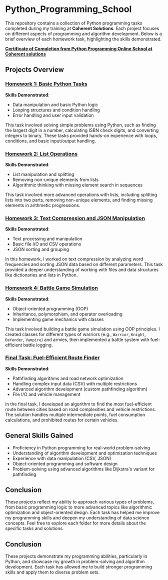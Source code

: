 # Python_Programming_School

This repository contains a collection of Python programming tasks completed during my training at **Coherent Solutions**. Each project focuses on different aspects of programming and algorithm development. Below is a brief overview of each homework task, highlighting the skills demonstrated.

**[Certificate of Completion from Python Programming Online School at Coherent solutions](https://github.com/naumovakotya/Python_Programming_School/blob/main/Naumova_Ekaterina_Coherent_solutions.pdf)**

## Projects Overview

### [Homework 1: Basic Python Tasks](https://github.com/naumovakotya/Python_Programming_School/tree/main/HW_1)
**Skills Demonstrated**:
- Data manipulation and basic Python logic
- Looping structures and condition handling
- Error handling and user input validation

This task involved solving simple problems using Python, such as finding the largest digit in a number, calculating ISBN check digits, and converting integers to binary. These tasks provided hands-on experience with loops, conditions, and basic input/output handling.

### [Homework 2: List Operations](https://github.com/naumovakotya/Python_Programming_School/tree/main/HW_2)
**Skills Demonstrated**:
- List manipulation and splitting
- Removing non-unique elements from lists
- Algorithmic thinking with missing element search in sequences

This task involved more advanced operations with lists, including splitting lists into two parts, removing non-unique elements, and finding missing elements in arithmetic progressions.

### [Homework 3: Text Compression and JSON Manipulation](https://github.com/naumovakotya/Python_Programming_School/tree/main/HW_3)
**Skills Demonstrated**:
- Text processing and manipulation
- Basic file I/O and CSV operations
- JSON sorting and grouping

In this homework, I worked on text compression by analyzing word frequencies and sorting JSON data based on different parameters. This task provided a deeper understanding of working with files and data structures like dictionaries and lists in Python.

### [Homework 4: Battle Game Simulation](https://github.com/naumovakotya/Python_Programming_School/tree/main/HW_4)
**Skills Demonstrated**:
- Object-oriented programming (OOP)
- Inheritance, polymorphism, and operator overloading
- Implementing game mechanics with classes

This task involved building a battle game simulation using OOP principles. I created classes for different types of warriors (e.g., `Warrior`, `Knight`, `Defender`, `Vampire`) and armies, then implemented a battle system with fuel-efficient battle logging.

### [Final Task: Fuel-Efficient Route Finder](https://github.com/naumovakotya/Python_Programming_School/tree/main/HW_Final_task)
**Skills Demonstrated**:
- Pathfinding algorithms and road network optimization
- Handling complex input data (CSV) with multiple restrictions
- Advanced algorithm development (custom pathfinding algorithm)
- File I/O and vehicle management

In the final task, I developed an algorithm to find the most fuel-efficient route between cities based on road complexities and vehicle restrictions. The solution handles multiple intermediate points, fuel consumption calculations, and prohibited routes for certain vehicles.

## General Skills Gained
- Proficiency in Python programming for real-world problem-solving
- Understanding of algorithm development and optimization techniques
- Experience with data manipulation (CSV, JSON)
- Object-oriented programming and software design
- Problem-solving using advanced algorithms like Dijkstra's variant for pathfinding

## Conclusion
These projects reflect my ability to approach various types of problems, from basic programming logic to more advanced topics like algorithmic optimization and object-oriented design. Each task has helped me improve my programming skills and deepen my understanding of data science concepts. Feel free to explore each folder for more details about the specific tasks and solutions.

## Conclusion
These projects demonstrate my programming abilities, particularly in Python, and showcase my growth in problem-solving and algorithm development. Each task has allowed me to build stronger programming skills and apply them to diverse problem sets.
